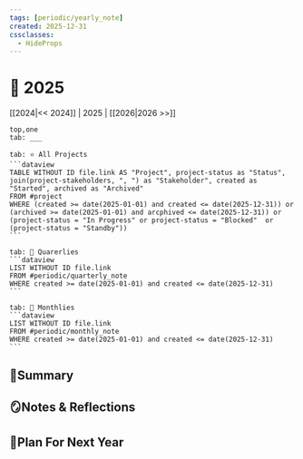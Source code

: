 ```yaml
---
tags: [periodic/yearly_note]
created: 2025-12-31
cssclasses:
  - HideProps
---
```

# 📂 2025

[[2024|<< 2024]] | 2025 | [[2026|2026 >>]]

````tabs
top,one
tab: ___

tab: ⭐ All Projects
```dataview
TABLE WITHOUT ID file.link AS "Project", project-status as "Status", join(project-stakeholders, ", ") as "Stakeholder", created as "Started", archived as "Archived"
FROM #project
WHERE (created >= date(2025-01-01) and created <= date(2025-12-31)) or (archived >= date(2025-01-01) and arcphived <= date(2025-12-31)) or (project-status = "In Progress" or project-status = "Blocked"  or (project-status = "Standby"))
```

tab: 🔄 Quarerlies
```dataview
LIST WITHOUT ID file.link
FROM #periodic/quarterly_note 
WHERE created >= date(2025-01-01) and created <= date(2025-12-31)
```

tab: 🔄 Monthlies
```dataview
LIST WITHOUT ID file.link
FROM #periodic/monthly_note 
WHERE created >= date(2025-01-01) and created <= date(2025-12-31)
```

````

## 🌳Summary

## 🪞Notes & Reflections

## 🌱Plan For Next Year
